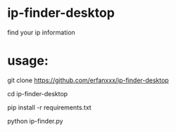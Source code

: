 # ip-finder-desktop
find your ip information

# usage:

git clone https://github.com/erfanxxx/ip-finder-desktop

cd ip-finder-desktop

pip install -r requirements.txt
                      
python ip-finder.py
